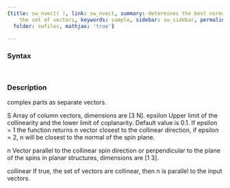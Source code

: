 ```yaml
---
{title: sw_nvect( ), link: sw_nvect, summary: determines the best normal vector for
    the set of vectors, keywords: sample, sidebar: sw_sidebar, permalink: sw_nvect.html,
  folder: swfiles, mathjax: 'true'}

---
```


### Syntax

` `

### Description

complex parts as separate vectors.
 
S           Array of column vectors, dimensions are [3 N].
epsilon     Upper limit of the collinearity and the lower limit of
coplanarity. Default value is 0.1. If epsilon = 1 the
function returns n vector closest to the collinear direction,
if epsilon = 2, n will be closest to the normal of the spin
plane.
 
n           Vector parallel to the collinear spin direction or
perpendicular to the plane of the spins in planar structures,
dimensions are [1 3].
 
collinear   If true, the set of vectors are collinear, then n is parallel to the
input vectors.
 

